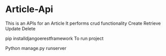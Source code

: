 # Article-Api
This is an APIs for an Article
It performs crud functionality
Create
Retrieve
Update
Delete

pip installdjangoerestframework
To run project

Python manage.py runserver 
